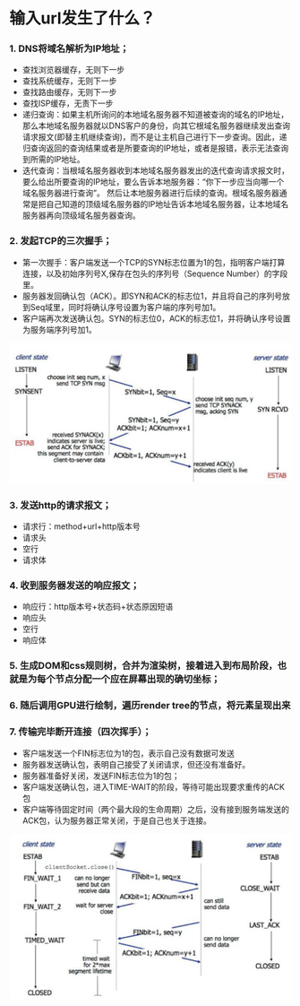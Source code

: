 # 输入url发生了什么？

### 1. DNS将域名解析为IP地址；

* 查找浏览器缓存，无则下一步
* 查找系统缓存，无则下一步
* 查找路由缓存，无则下一步
* 查找ISP缓存，无责下一步
* 递归查询：如果主机所询问的本地域名服务器不知道被查询的域名的IP地址，那么本地域名服务器就以DNS客户的身份，向其它根域名服务器继续发出查询请求报文(即替主机继续查询)，而不是让主机自己进行下一步查询。因此，递归查询返回的查询结果或者是所要查询的IP地址，或者是报错，表示无法查询到所需的IP地址。
* 迭代查询：当根域名服务器收到本地域名服务器发出的迭代查询请求报文时，要么给出所要查询的IP地址，要么告诉本地服务器：“你下一步应当向哪一个域名服务器进行查询”。 然后让本地服务器进行后续的查询。根域名服务器通常是把自己知道的顶级域名服务器的IP地址告诉本地域名服务器，让本地域名服务器再向顶级域名服务器查询。

### 2. 发起TCP的三次握手；

* 第一次握手：客户端发送一个TCP的SYN标志位置为1的包，指明客户端打算连接，以及初始序列号X,保存在包头的序列号（Sequence Number）的字段里。
* 服务器发回确认包（ACK）。即SYN和ACK的标志位1，并且将自己的序列号放到Seq域里，同时将确认序号设置为客户端的序列号加1。
* 客户端再次发送确认包。SYN的标志位0，ACK的标志位1，并将确认序号设置为服务端序列号加1。

![](<../.gitbook/assets/image (40).png>)

### 3. 发送http的请求报文；

* 请求行：method+url+http版本号
* 请求头
* 空行
* 请求体

### 4. 收到服务器发送的响应报文；

* 响应行：http版本号+状态码+状态原因短语
* 响应头
* 空行
* 响应体

### 5. 生成DOM和css规则树，合并为渲染树，接着进入到布局阶段，也就是为每个节点分配一个应在屏幕出现的确切坐标；

### 6. 随后调用GPU进行绘制，遍历render tree的节点，将元素呈现出来

### 7. 传输完毕断开连接（四次挥手）；

* 客户端发送一个FIN标志位为1的包，表示自己没有数据可发送
* 服务器发送确认包，表明自己接受了关闭请求，但还没有准备好。
* 服务器准备好关闭，发送FIN标志位为1的包；
* 客户端发送确认包，进入TIME-WAIT的阶段，等待可能出现要求重传的ACK包
* 客户端等待固定时间（两个最大段的生命周期）之后，没有接到服务端发送的ACK包，认为服务器正常关闭，于是自己也关于连接。

![](<../.gitbook/assets/image (38).png>)

